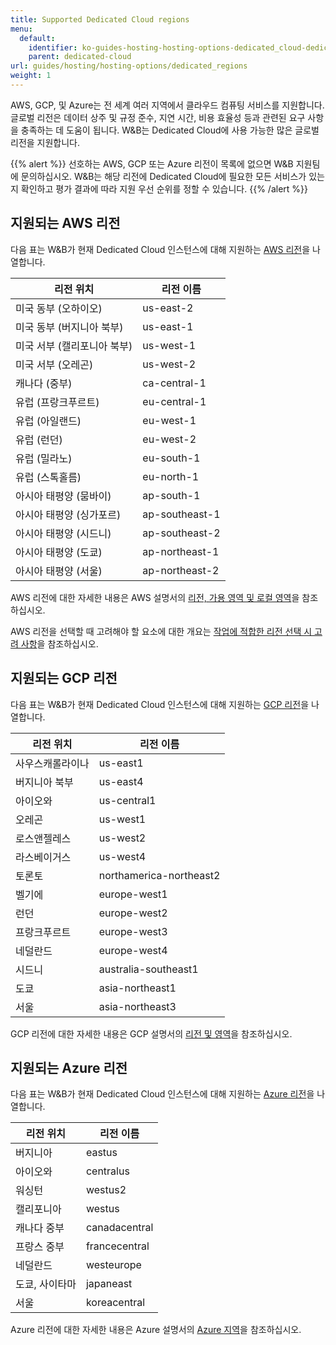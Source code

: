 ```yaml
---
title: Supported Dedicated Cloud regions
menu:
  default:
    identifier: ko-guides-hosting-hosting-options-dedicated_cloud-dedicated_regions
    parent: dedicated-cloud
url: guides/hosting/hosting-options/dedicated_regions
weight: 1
---
```


AWS, GCP, 및 Azure는 전 세계 여러 지역에서 클라우드 컴퓨팅 서비스를 지원합니다. 글로벌 리전은 데이터 상주 및 규정 준수, 지연 시간, 비용 효율성 등과 관련된 요구 사항을 충족하는 데 도움이 됩니다. W&B는 Dedicated Cloud에 사용 가능한 많은 글로벌 리전을 지원합니다.

{{% alert %}}
선호하는 AWS, GCP 또는 Azure 리전이 목록에 없으면 W&B 지원팀에 문의하십시오. W&B는 해당 리전에 Dedicated Cloud에 필요한 모든 서비스가 있는지 확인하고 평가 결과에 따라 지원 우선 순위를 정할 수 있습니다.
{{% /alert %}}

## 지원되는 AWS 리전

다음 표는 W&B가 현재 Dedicated Cloud 인스턴스에 대해 지원하는 [AWS 리전](https://docs.aws.amazon.com/AmazonRDS/latest/UserGuide/Concepts.RegionsAndAvailabilityZones.html)을 나열합니다.

| 리전 위치 | 리전 이름 |
|-------------|--------|
|미국 동부 (오하이오)| us-east-2|
|미국 동부 (버지니아 북부)|us-east-1|
|미국 서부 (캘리포니아 북부)|us-west-1|
|미국 서부 (오레곤)|us-west-2|
|캐나다 (중부)|ca-central-1|
|유럽 (프랑크푸르트)|eu-central-1|
|유럽 (아일랜드)|eu-west-1|
|유럽 (런던)|eu-west-2|
|유럽 (밀라노)|eu-south-1|
|유럽 (스톡홀름)|eu-north-1|
|아시아 태평양 (뭄바이)|ap-south-1|
|아시아 태평양 (싱가포르)| ap-southeast-1|
|아시아 태평양 (시드니)|ap-southeast-2|
|아시아 태평양 (도쿄)|ap-northeast-1|
|아시아 태평양 (서울)|ap-northeast-2|

AWS 리전에 대한 자세한 내용은 AWS 설명서의 [리전, 가용 영역 및 로컬 영역](https://docs.aws.amazon.com/AmazonRDS/latest/UserGuide/Concepts.RegionsAndAvailabilityZones.html)을 참조하십시오.

AWS 리전을 선택할 때 고려해야 할 요소에 대한 개요는 [작업에 적합한 리전 선택 시 고려 사항](https://aws.amazon.com/blogs/architecture/what-to-consider-when-selecting-a-region-for-your-workloads/)을 참조하십시오.

## 지원되는 GCP 리전
다음 표는 W&B가 현재 Dedicated Cloud 인스턴스에 대해 지원하는 [GCP 리전](https://cloud.google.com/compute/docs/regions-zones)을 나열합니다.

| 리전 위치 | 리전 이름 |
|-------------|--------|
|사우스캐롤라이나|us-east1|
|버지니아 북부|us-east4|
|아이오와|us-central1|
|오레곤|us-west1|
|로스앤젤레스|us-west2|
|라스베이거스|us-west4|
|토론토|northamerica-northeast2|
|벨기에|europe-west1|
|런던|europe-west2|
|프랑크푸르트|europe-west3|
|네덜란드|europe-west4|
|시드니|australia-southeast1|
|도쿄|asia-northeast1|
|서울|asia-northeast3|

GCP 리전에 대한 자세한 내용은 GCP 설명서의 [리전 및 영역](https://cloud.google.com/compute/docs/regions-zones)을 참조하십시오.

## 지원되는 Azure 리전
다음 표는 W&B가 현재 Dedicated Cloud 인스턴스에 대해 지원하는 [Azure 리전](https://azure.microsoft.com/en-us/explore/global-infrastructure/geographies/#geographies)을 나열합니다.

| 리전 위치 | 리전 이름 |
|-------------|--------|
|버지니아|eastus|
|아이오와|centralus|
|워싱턴|westus2|
|캘리포니아|westus|
|캐나다 중부|canadacentral|
|프랑스 중부|francecentral|
|네덜란드|westeurope|
|도쿄, 사이타마|japaneast|
|서울|koreacentral|

Azure 리전에 대한 자세한 내용은 Azure 설명서의 [Azure 지역](https://azure.microsoft.com/en-us/explore/global-infrastructure/geographies/#overview)을 참조하십시오.

